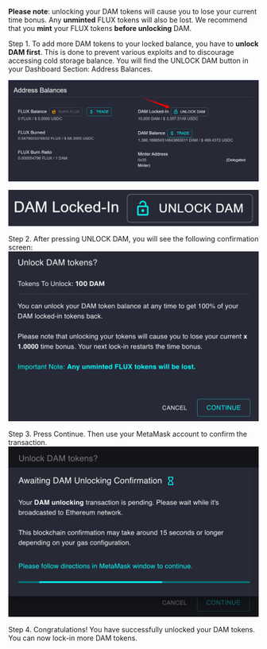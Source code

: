 **Please note**: unlocking your DAM tokens will cause you to lose your current time bonus. Any **unminted** FLUX tokens will also be lost. We recommend that you **mint** your FLUX tokens **before unlocking** DAM.

Step 1.
To add more DAM tokens to your locked balance, you have to **unlock DAM first**. This is done to prevent various exploits and to discourage accessing cold storage balance. 
You will find the UNLOCK DAM button in your Dashboard Section: Address Balances. 

![Relock](../../helpArticles/assets/images/pngs/lockinMoreDatamineTokens/relock1.png)

![Relock](../../helpArticles/assets/images/pngs/lockinMoreDatamineTokens/relock2.png#_maxWidth=512)

Step 2.
After pressing UNLOCK DAM, you will see the following confirmation screen:
![Relock](../../helpArticles/assets/images/pngs/lockinMoreDatamineTokens/relock3.png#_maxWidth=512)

Step 3.
Press Continue. Then use your MetaMask account to confirm the transaction.
![Relock](../../helpArticles/assets/images/pngs/lockinMoreDatamineTokens/relock4.png#_maxWidth=512)

Step 4.
Congratulations! You have successfully unlocked your DAM tokens. You can now lock-in more DAM tokens.